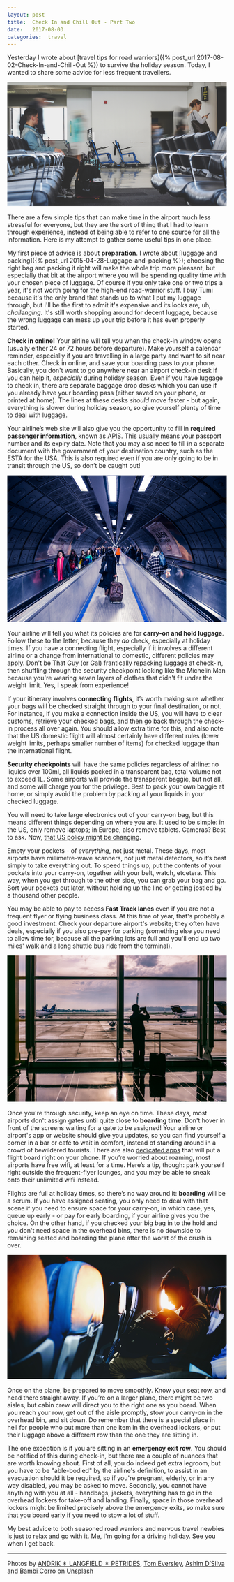 ```yaml
---
layout: post
title:  Check In and Chill Out - Part Two 
date:   2017-08-03 
categories:  travel 
---
```


Yesterday I wrote about [travel tips for road warriors]({% post_url 2017-08-02-Check-In-and-Chill-Out %}) to survive the holiday season. Today, I wanted to share some advice for less frequent travellers.

![](/images/unknown_filename.70.png)

There are a few simple tips that can make time in the airport much less stressful for everyone, but they are the sort of thing that I had to learn through experience, instead of being able to refer to one source for all the information. Here is my attempt to gather some useful tips in one place.

My first piece of advice is about **preparation**. I wrote about [luggage and packing]({% post_url 2015-04-28-Luggage-and-packing %}); choosing the right bag and packing it right will make the whole trip more pleasant, but especially that bit at the airport where you will be spending quality time with your chosen piece of luggage. Of course if you only take one or two trips a year, it's not worth going for the high-end road-warrior stuff. I buy Tumi because it's the only brand that stands up to what I put my luggage through, but I'll be the first to admit it's expensive and its looks are, uh, *challenging*. It's still worth shopping around for decent luggage, because the wrong luggage can mess up your trip before it has even properly started.

**Check in online!** Your airline will tell you when the check-in window opens (usually either 24 or 72 hours before departure). Make yourself a calendar reminder, especially if you are travelling in a large party and want to sit near each other. Check in online, and save your boarding pass to your phone. Basically, you don't want to go anywhere near an airport check-in desk if you can help it, *especially* during holiday season. Even if you have luggage to check in, there are separate baggage drop desks which you can use if you already have your boarding pass (either saved on your phone, or printed at home). The lines at these desks *should* move faster - but again, everything is slower during holiday season, so give yourself plenty of time to deal with luggage.

Your airline’s web site will also give you the opportunity to fill in **required passenger information**, known as APIS. This usually means your passport number and its expiry date. Note that you may also need to fill in a separate document with the government of your destination country, such as the ESTA for the USA. This is also required even if you are only going to be in transit through the US, so don’t be caught out!

![](/images/unknown_filename.72.png)

Your airline will tell you what its policies are for **carry-on and hold luggage**. Follow these to the letter, because they *do* check, especially at holiday times. If you have a connecting flight, especially if it involves a different airline or a change from international to domestic, different policies may apply. Don't be That Guy (or Gal) frantically repacking luggage at check-in, then shuffling through the security checkpoint looking like the Michelin Man because you're wearing seven layers of clothes that didn't fit under the weight limit. Yes, I speak from experience!

If your itinerary involves **connecting flights**, it’s worth making sure whether your bags will be checked straight through to your final destination, or not. For instance, if you make a connection inside the US, you will have to clear customs, retrieve your checked bags, and then go back through the check-in process all over again. You should allow extra time for this, and also note that the US domestic flight will almost certainly have different rules (lower weight limits, perhaps smaller number of items) for checked luggage than the international flight.

**Security checkpoints** will have the same policies regardless of airline: no liquids over 100ml, all liquids packed in a transparent bag, total volume not to exceed 1L. Some airports will provide the transparent baggie, but not all, and some will charge you for the privilege. Best to pack your own baggie at home, or simply avoid the problem by packing all your liquids in your checked luggage.

You will need to take large electronics out of your carry-on bag, but this means different things depending on where you are. It used to be simple: in the US, only remove laptops; in Europe, also remove tablets. Cameras? Best to ask. Now, [that US policy might be changing](http://money.cnn.com/2017/07/26/news/tsa-electronic-tablet-ipad-screening/index.html).

Empty your pockets - of *everything*, not just metal. These days, most airports have millimetre-wave scanners, not just metal detectors, so it’s best simply to take everything out. To speed things up, put the contents of your pockets into your carry-on, together with your belt, watch, etcetera. This way, when you get through to the other side, you can grab your bag and go. Sort your pockets out later, without holding up the line or getting jostled by a thousand other people.

You may be able to pay to access **Fast Track lanes** even if you are not a frequent flyer or flying business class. At this time of year, that's probably a good investment. Check your departure airport's website; they often have deals, especially if you also pre-pay for parking (something else you need to allow time for, because all the parking lots are full and you'll end up two miles' walk and a long shuttle bus ride from the terminal).

![](/images/unknown_filename.69.png)

Once you're through security, keep an eye on time. These days, most airports don't assign gates until quite close to **boarding time**. Don't hover in front of the screens waiting for a gate to be assigned! Your airline or airport's app or website should give you updates, so you can find yourself a corner in a bar or café to wait in comfort, instead of standing around in a crowd of bewildered tourists. There are also [dedicated apps](https://appsto.re/it/PXtkP.i) that will put a flight board right on your phone. If you’re worried about roaming, most airports have free wifi, at least for a time. Here’s a tip, though: park yourself right outside the frequent-flyer lounges, and you may be able to sneak onto their unlimited wifi instead.

Flights are full at holiday times, so there’s no way around it: **boarding** will be a scrum. If you have assigned seating, you only need to deal with that scene if you need to ensure space for your carry-on, in which case, yes, queue up early - or pay for early boarding, if your airline gives you the choice. On the other hand, if you checked your big bag in to the hold and you don't need space in the overhead bins, there is no downside to remaining seated and boarding the plane after the worst of the crush is over.

![](/images/unknown_filename.71.png)

Once on the plane, be prepared to move smoothly. Know your seat row, and head there straight away. If you’re on a larger plane, there might be two aisles, but cabin crew will direct you to the right one as you board. When you reach your row, get out of the aisle promptly, stow your carry-on in the overhead bin, and sit down. Do remember that there is a special place in hell for people who put more than one item in the overhead lockers, or put their luggage above a different row than the one they are sitting in.

The one exception is if you are sitting in an **emergency exit row**. You should be notified of this during check-in, but there are a couple of nuances that are worth knowing about. First of all, you do indeed get extra legroom, but you have to be "able-bodied" by the airline's definition, to assist in an evacuation should it be required, so if you're pregnant, elderly, or in any way disabled, you may be asked to move. Secondly, you cannot have anything with you at all - handbags, jackets, everything has to go in the overhead lockers for take-off and landing. Finally, space in those overhead lockers might be limited precisely above the emergency exits, so make sure that you board early if you need to stow a lot of stuff.

My best advice to both seasoned road warriors and nervous travel newbies is just to relax and go with it. Me, I'm going for a driving holiday. See you when I get back.

***
Photos by [ANDRIK ↟ LANGFIELD ↟ PETRIDES](https://unsplash.com/photos/qvFlxrDSyXU?utm_source=unsplash&utm_medium=referral&utm_content=creditCopyText), [Tom Eversley](https://unsplash.com/photos/1bK7uTiSxcM?utm_source=unsplash&utm_medium=referral&utm_content=creditCopyText), [Ashim D’Silva](https://unsplash.com/photos/sXeV4NySLWc?utm_source=unsplash&utm_medium=referral&utm_content=creditCopyText) and [Bambi Corro](https://unsplash.com/photos/VSnHXBD2Thc?utm_source=unsplash&utm_medium=referral&utm_content=creditCopyText) on [Unsplash](https://unsplash.com)